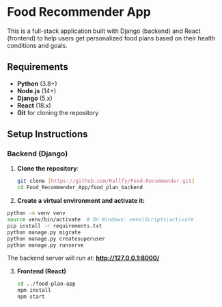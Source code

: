 # Food Recommender App

This is a full-stack application built with Django (backend) and React (frontend) to help users get personalized food plans based on their health conditions and goals.

## Requirements

- **Python** (3.8+)
- **Node.js** (14+)
- **Django** (5.x)
- **React** (18.x)
- **Git** for cloning the repository

## Setup Instructions

### Backend (Django)
1. **Clone the repository**:
   ```bash
   git clone [https://github.com/Rallfy/Food-Recommender.git]
   cd Food_Recommender_App/food_plan_backend
2.  **Create a virtual environment and activate it:**
   ```bash
   python -m venv venv
   source venv/bin/activate  # On Windows: venv\Scripts\activate
   pip install -r requirements.txt
   python manage.py migrate
   python manage.py createsuperuser
   python manage.py runserve
   ```
The backend server will run at: **http://127.0.0.1:8000/**

3. **Frontend (React)**

   ```bash
   cd ../food-plan-app
   npm install
   npm start
   ```
